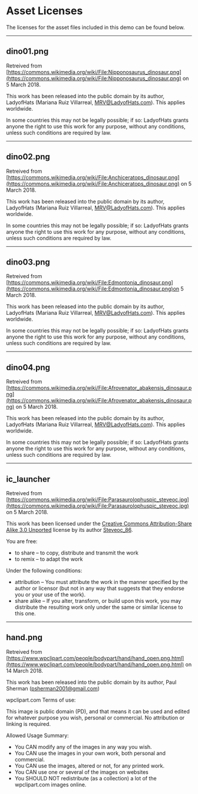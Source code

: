 # Asset Licenses

The licenses for the asset files included in this demo can be found below.

***
## dino01.png

Retreived from [https://commons.wikimedia.org/wiki/File:Nipponosaurus_dinosaur.png](https://commons.wikimedia.org/wiki/File:Nipponosaurus_dinosaur.png) on 5 March 2018.

This work has been released into the public domain by its author, LadyofHats (Mariana Ruiz Villarreal, MRV@LadyofHats.com). This applies worldwide.

In some countries this may not be legally possible; if so:
LadyofHats grants anyone the right to use this work for any purpose, without any conditions, unless such conditions are required by law.

***
## dino02.png

Retreived from [https://commons.wikimedia.org/wiki/File:Anchiceratops_dinosaur.png](https://commons.wikimedia.org/wiki/File:Anchiceratops_dinosaur.png) on 5 March 2018.

This work has been released into the public domain by its author, LadyofHats (Mariana Ruiz Villarreal, MRV@LadyofHats.com). This applies worldwide.

In some countries this may not be legally possible; if so:
LadyofHats grants anyone the right to use this work for any purpose, without any conditions, unless such conditions are required by law.

***
## dino03.png

Retreived from [https://commons.wikimedia.org/wiki/File:Edmontonia_dinosaur.png](https://commons.wikimedia.org/wiki/File:Edmontonia_dinosaur.png)on 5 March 2018.

This work has been released into the public domain by its author, LadyofHats (Mariana Ruiz Villarreal, MRV@LadyofHats.com). This applies worldwide.

In some countries this may not be legally possible; if so:
LadyofHats grants anyone the right to use this work for any purpose, without any conditions, unless such conditions are required by law.

***
## dino04.png

Retreived from [https://commons.wikimedia.org/wiki/File:Afrovenator_abakensis_dinosaur.png](https://commons.wikimedia.org/wiki/File:Afrovenator_abakensis_dinosaur.png) on 5 March 2018.

This work has been released into the public domain by its author, LadyofHats (Mariana Ruiz Villarreal, MRV@LadyofHats.com). This applies worldwide.

In some countries this may not be legally possible; if so:
LadyofHats grants anyone the right to use this work for any purpose, without any conditions, unless such conditions are required by law.

***
## ic_launcher

Retreived from [https://commons.wikimedia.org/wiki/File:Parasaurolophuspic_steveoc.jpg](https://commons.wikimedia.org/wiki/File:Parasaurolophuspic_steveoc.jpg) on 5 March 2018. 

This work has been licensed under the [Creative Commons Attribution-Share Alike 3.0 Unported](https://creativecommons.org/licenses/by-sa/3.0/deed.en) license by its author [Steveoc_86](https://commons.wikimedia.org/wiki/User:Steveoc_86).

You are free:
* to share – to copy, distribute and transmit the work
* to remix – to adapt the work

Under the following conditions:
* attribution – You must attribute the work in the manner specified by the author or licensor (but not in any way that suggests that they endorse you or your use of the work).
* share alike – If you alter, transform, or build upon this work, you may distribute the resulting work only under the same or similar license to this one.

***
## hand.png

Retreived from [https://www.wpclipart.com/people/bodypart/hand/hand_open.png.html](https://www.wpclipart.com/people/bodypart/hand/hand_open.png.html) on 14 March 2018.

This work has been released into the public domain by its author, Paul Sherman (psherman2001@gmail.com)

wpclipart.com Terms of use:

This image is public domain (PD), and that means it can be used and edited for whatever purpose you wish, personal or commercial. No attribution or linking is required.

Allowed Usage Summary:
* You CAN modify any of the images in any way you wish.
* You CAN use the images in your own work, both personal and commercial.
* You CAN use the images, altered or not, for any printed work.
* You CAN use one or several of the images on websites 
* You SHOULD NOT redistribute (as a collection) a lot of the wpclipart.com images online.

